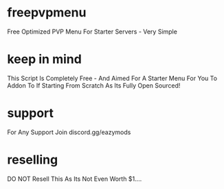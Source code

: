 # freepvpmenu
Free Optimized PVP Menu For Starter Servers - Very Simple

# keep in mind
This Script Is Completely Free - And Aimed For A Starter Menu For You To Addon To If Starting From Scratch As Its Fully Open Sourced!

# support
For Any Support Join discord.gg/eazymods

# reselling
DO NOT Resell This As Its Not Even Worth $1....
